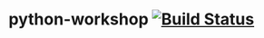 # python-workshop [![Build Status](https://travis-ci.com/GDChCICTeam/python-workshop.svg?branch=master)](https://travis-ci.com/GDChCICTeam/python-workshop)